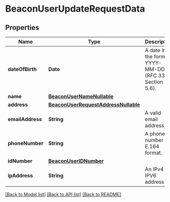 # BeaconUserUpdateRequestData

## Properties
Name | Type | Description | Notes
------------ | ------------- | ------------- | -------------
**dateOfBirth** | **Date** | A date in the format YYYY-MM-DD (RFC 3339 Section 5.6). | [optional] 
**name** | [**BeaconUserNameNullable**](BeaconUserNameNullable.md) |  | [optional] 
**address** | [**BeaconUserRequestAddressNullable**](BeaconUserRequestAddressNullable.md) |  | [optional] 
**emailAddress** | **String** | A valid email address. | [optional] 
**phoneNumber** | **String** | A phone number in E.164 format. | [optional] 
**idNumber** | [**BeaconUserIDNumber**](BeaconUserIDNumber.md) |  | [optional] 
**ipAddress** | **String** | An IPv4 or IPV6 address. | [optional] 

[[Back to Model list]](../README.md#documentation-for-models) [[Back to API list]](../README.md#documentation-for-api-endpoints) [[Back to README]](../README.md)


